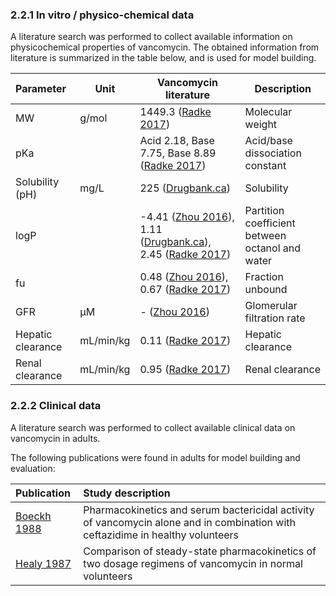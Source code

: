### 2.2.1 In vitro / physico-chemical data

A literature search was performed to collect available information on physicochemical properties of vancomycin. The obtained information from literature is summarized in the table below, and is used for model building.

| **Parameter**     | **Unit**  | **Vancomycin literature**                                    | **Description**                                 |
| :---------------- | --------- | ------------------------------------------------------------ | ----------------------------------------------- |
| MW                | g/mol     | 1449.3 ([Radke 2017](#5-references))                         | Molecular weight                                |
| pKa               |           | Acid 2.18, Base 7.75, Base 8.89 ([Radke 2017](#5-references)) | Acid/base dissociation constant                 |
| Solubility (pH)   | mg/L      | 225 ([Drugbank.ca](#5-references))                           | Solubility                                      |
| logP              |           | -4.41 ([Zhou 2016](#5-references)), 1.11 ([Drugbank.ca](#5-references)), 2.45 ([Radke 2017](#5-references)) | Partition coefficient between octanol and water |
| fu                |           | 0.48 ([Zhou 2016](#5-references)), 0.67 ([Radke 2017](#5-references)) | Fraction unbound                                |
| GFR               | µM        | - ([Zhou 2016](#5-references))                               | Glomerular filtration rate                      |
| Hepatic clearance | mL/min/kg | 0.11 ([Radke 2017](#5-references))                           | Hepatic clearance                               |
| Renal clearance   | mL/min/kg | 0.95 ([Radke 2017](#5-references))                           | Renal clearance                                 |



### 2.2.2 Clinical data

A literature search was performed to collect available clinical data on vancomycin in adults. 

The following publications were found in adults for model building and evaluation:

| Publication                       | Study description                                            |
| :-------------------------------- | :----------------------------------------------------------- |
| [Boeckh 1988](#5-references) | Pharmacokinetics and serum bactericidal activity of vancomycin alone and in combination with ceftazidime in healthy volunteers |
| [Healy 1987](#5-references) | Comparison of steady-state pharmacokinetics of two dosage regimens of vancomycin in normal volunteers |


